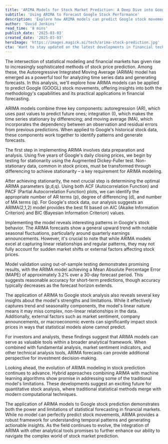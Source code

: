```yaml
---
title: 'ARIMA Models for Stock Market Prediction: A Deep Dive into Google Stock Analysis'
subtitle: 'Using ARIMA to Forecast Google Stock Performance'
description: 'Explore how ARIMA models can predict Google stock movements through advanced statistical analysis. This deep dive examines the model\'s components, implementation, and real-world applications in financial forecasting, offering valuable insights for investors and analysts.'
author: 'David Jenkins'
read_time: '8 mins'
publish_date: '2025-03-03'
created_date: '2025-03-03'
heroImage: 'https://images.magick.ai/tech/arima-stock-prediction.jpg'
cta: 'Want to stay updated on the latest developments in financial technology and statistical modeling? Follow us on LinkedIn for regular insights, analysis, and expert perspectives on quantitative finance and stock market prediction techniques.'
---
```


The intersection of statistical modeling and financial markets has given rise to increasingly sophisticated methods of stock price prediction. Among these, the Autoregressive Integrated Moving Average (ARIMA) model has emerged as a powerful tool for analyzing time series data and generating forecasts. In this analysis, we'll explore how ARIMA models can be applied to predict Google (GOOGL) stock movements, offering insights into both the methodology's capabilities and its practical applications in financial forecasting.

ARIMA models combine three key components: autoregression (AR), which uses past values to predict future ones; integration (I), which makes the time series stationary by differencing; and moving average (MA), which incorporates the dependency between an observation and residual errors from previous predictions. When applied to Google's historical stock data, these components work together to identify patterns and generate forecasts.

The first step in implementing ARIMA involves data preparation and analysis. Using five years of Google's daily closing prices, we begin by testing for stationarity using the Augmented Dickey-Fuller test. Non-stationary data, common in stock prices, must be transformed through differencing to achieve stationarity – a key requirement for ARIMA modeling.

After achieving stationarity, the next crucial step is determining the optimal ARIMA parameters (p,d,q). Using both ACF (Autocorrelation Function) and PACF (Partial Autocorrelation Function) plots, we can identify the appropriate number of AR terms (p), degree of differencing (d), and number of MA terms (q). For Google's stock data, our analysis suggests an ARIMA(2,1,2) model provides the best fit based on AIC (Akaike Information Criterion) and BIC (Bayesian Information Criterion) values.

Implementing the model reveals interesting patterns in Google's stock behavior. The ARIMA forecasts show a general upward trend with notable seasonal fluctuations, particularly around quarterly earnings announcements. However, it's crucial to note that while ARIMA models excel at capturing linear relationships and regular patterns, they may not fully account for sudden market shifts or external factors affecting stock prices.

Model validation using out-of-sample testing demonstrates promising results, with the ARIMA model achieving a Mean Absolute Percentage Error (MAPE) of approximately 3.2% over a 30-day forecast period. This suggests reasonable accuracy for short-term predictions, though accuracy typically decreases as the forecast horizon extends.

The application of ARIMA to Google stock analysis also reveals several key insights about the model's strengths and limitations. While it effectively captures trend and seasonality components, the model's linear nature means it may miss complex, non-linear relationships in the data. Additionally, external factors such as market sentiment, company announcements, or macroeconomic events can significantly impact stock prices in ways that statistical models alone cannot predict.

For investors and analysts, these findings suggest that ARIMA models can serve as valuable tools within a broader analytical framework. When combined with fundamental analysis, market sentiment indicators, and other technical analysis tools, ARIMA forecasts can provide additional perspective for investment decision-making.

Looking ahead, the evolution of ARIMA modeling in stock prediction continues to advance. Hybrid approaches combining ARIMA with machine learning algorithms show promise in addressing some of the traditional model's limitations. These developments suggest an exciting future for quantitative stock analysis, where traditional statistical methods merge with modern computational techniques.

The application of ARIMA models to Google stock prediction demonstrates both the power and limitations of statistical forecasting in financial markets. While no model can perfectly predict stock movements, ARIMA provides a robust framework for understanding temporal patterns and generating actionable insights. As the field continues to evolve, the integration of ARIMA with other analytical tools promises to further enhance our ability to navigate the complex world of stock market prediction.